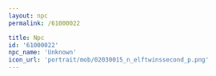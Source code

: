 ```yaml
---
layout: npc
permalink: /61000022

title: Npc
id: '61000022'
npc_name: 'Unknown'
icon_url: 'portrait/mob/02030015_n_elftwinssecond_p.png'
---
```


